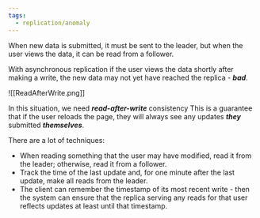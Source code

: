 ```yaml
---
tags:
  - replication/anomaly
---
```

When new data is submitted, it must be sent to the leader, but when the user views the data, it can be read from a follower.

With asynchronous replication if the user views the data shortly after making a write, the new data may not yet have reached the replica - ***bad***.

![[ReadAfterWrite.png]]

In this situation, we need ***read-after-write*** consistency
This is a guarantee that if the user reloads the page, they will always see any updates ***they*** submitted ***themselves***.

There are a lot of techniques:
- When reading something that the user may have modified, read it from the leader; otherwise, read it from a follower.
- Track the time of the last update and, for one minute after the last update, make all reads from the leader.
- The client can remember the timestamp of its most recent write - then the system can ensure that the replica serving any reads for that user reflects updates at least until that timestamp.